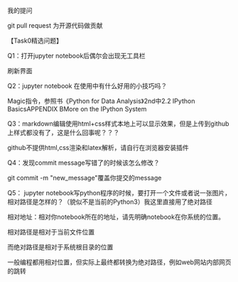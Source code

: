 我的提问

git pull request 为开源代码做贡献



【Task0精选问题】

Q1：打开jupyter notebook后偶尔会出现无工具栏

刷新界面




Q2：jupyter notebook 在使用中有什么好用的小技巧吗？

Magic指令，参照书《Python for Data Analysis》2nd中2.2 IPython BasicsAPPENDIX BMore on the IPython System



Q3：markdown编辑使用html+css样式本地上可以显示效果，但是上传到github上样式都没有了，这是什么回事呢？？？

github不提供html,css渲染和latex解析，请自行在浏览器安装插件



Q4：发现commit message写错了的时候该怎么修改？

git commit -m "new_message"覆盖你提交的message

 

Q5： jupyter notebook写python程序的时候，要打开一个文件或者说一张图片，相对路径是怎样的？（貌似不是当前的Python3）我这里直接用了绝对路径

相对地址：相对你notebook所在的地址，请先明确notebook在你系统的位置。



相对路径是相对于当前文件位置

而绝对路径是相对于系统根目录的位置

一般编程都用相对位置，但实际上最终都转换为绝对路径，例如web网站内部网页的跳转

